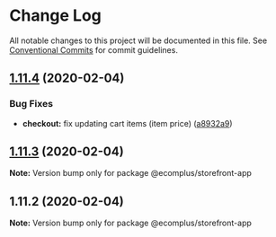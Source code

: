 # Change Log

All notable changes to this project will be documented in this file.
See [Conventional Commits](https://conventionalcommits.org) for commit guidelines.

## [1.11.4](https://github.com/ecomclub/storefront-app/compare/@ecomplus/storefront-app@1.11.3...@ecomplus/storefront-app@1.11.4) (2020-02-04)


### Bug Fixes

* **checkout:** fix updating cart items (item price) ([a8932a9](https://github.com/ecomclub/storefront-app/commit/a8932a94c33b3bec85e3682726087f6096ad53d0))





## [1.11.3](https://github.com/ecomclub/storefront-app/compare/@ecomplus/storefront-app@1.11.2...@ecomplus/storefront-app@1.11.3) (2020-02-04)

**Note:** Version bump only for package @ecomplus/storefront-app





## 1.11.2 (2020-02-04)

**Note:** Version bump only for package @ecomplus/storefront-app
